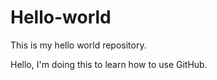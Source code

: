 # Hello-world
This is my hello world repository.

Hello, I'm doing this to learn how to use GitHub.

